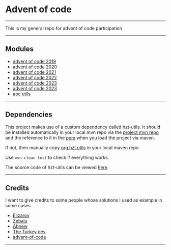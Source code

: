 # Advent of code

---

This is my general repo for advent of code participation

---

## Modules

- [advent of code 2019](advent-of-code-2019/README.md)
- [advent of code 2020](advent-of-code-2020/README.md)
- [advent of code 2021](advent-of-code-2021/README.md)
- [advent of code 2022](advent-of-code-2022/README.md)
- [advent of code 2023](advent-of-code-2023/README.md)
- [advent of code 2023](advent-of-code-2024/README.md)
- [aoc utils](aoc-utils/README.md)

---

## Dependencies

This project makes use of a custom dependency called hzt-utils. It should be installed automatically in your local mvn repo via the [project mvn repo](_project-mvn-repo) and the reference to it in the [pom](pom.xml) when you load the project via maven.

If not, then manually copy [org.hzt.utils](_project-mvn-repo/org) in your local maven repo.

Use `mvn clean test` to check if everything works.

The source code of hzt-utils can be viewed [here](https://github.com/hanszt/hzt-utils/tree/java-17-version).

---

## Credits

I want to give credits to some people whose solutions I used as example in some cases.

- [Elizarov](https://github.com/elizarov)
- [Zebalu](https://github.com/zebalu)
- [Abnew](https://abnew123.substack.com/)
- [The Turkey dev](https://github.com/TheTurkeyDev)
- [advent-of-code](https://github.com/mikelikesrobots/advent-of-code)

---
